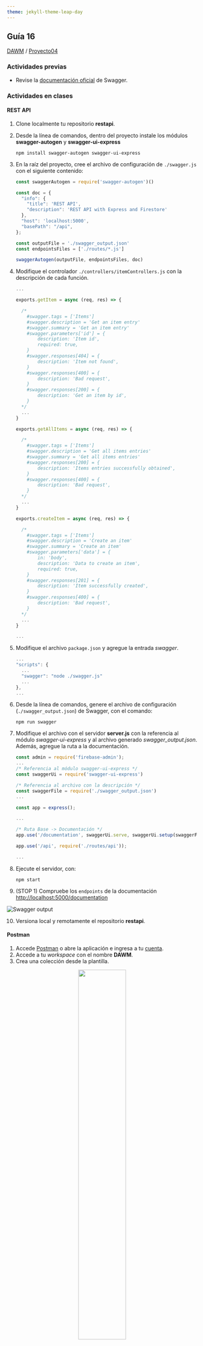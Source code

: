 ```yaml
---
theme: jekyll-theme-leap-day
---
```


<style type="text/css" media="screen">
  details {
    margin: 5% 0%;
    padding: 2%;
    border: dashed 2px black;
    border-radius: 11px;
    box-shadow: 5px 5px 15px rgba(0, 0, 0, 0.3);
  }

  details div {
    color: lightseagreen;
    font-weight: bold;
    cursor: pointer;
    text-align: center;
  }

  img.description {
    width: 50%;
    text-align: center;
    margin: 0 25%;
  }
</style>

## Guía 16

[DAWM](/DAWM/) / [Proyecto04](/DAWM/proyectos/2024/proyecto04)

### Actividades previas

* Revise la [documentación oficial](https://swagger.io/) de Swagger.

### Actividades en clases

#### REST API

1. Clone localmente tu repositorio **restapi**.

2. Desde la línea de comandos, dentro del proyecto instale los módulos **swagger-autogen** y **swagger-ui-express**

    ```command
    npm install swagger-autogen swagger-ui-express
    ```

3. En la raíz del proyecto, cree el archivo de configuración de `./swagger.js` con el siguiente contenido: 

    ```typescript
    const swaggerAutogen = require('swagger-autogen')()

    const doc = {
      "info": {
        "title": 'REST API',
        "description": 'REST API with Express and Firestore'
      },
      "host": 'localhost:5000',
      "basePath": "/api",
    };

    const outputFile = './swagger_output.json'
    const endpointsFiles = ['./routes/*.js']

    swaggerAutogen(outputFile, endpointsFiles, doc)
    ```

4. Modifique el controlador `./controllers/itemControllers.js` con la descripción de cada función.

    ```typescript
    ...
    
    exports.getItem = async (req, res) => {

      /* 
        #swagger.tags = ['Items']
        #swagger.description = 'Get an item entry'
        #swagger.summary = 'Get an item entry'
        #swagger.parameters['id'] = {
            description: 'Item id',
            required: true,
        }
        #swagger.responses[404] = {
            description: 'Item not found',
        }
        #swagger.responses[400] = {
            description: 'Bad request',
        }
        #swagger.responses[200] = {
            description: 'Get an item by id',
        }
      */
      ...
    }

    exports.getAllItems = async (req, res) => {

      /* 
        #swagger.tags = ['Items']
        #swagger.description = 'Get all items entries'
        #swagger.summary = 'Get all items entries'
        #swagger.responses[200] = {
            description: 'Items entries successfully obtained',
        }
        #swagger.responses[400] = {
            description: 'Bad request',
        }
      */
      ...
    }

    exports.createItem = async (req, res) => {

      /* 
        #swagger.tags = ['Items']
        #swagger.description = 'Create an item'
        #swagger.summary = 'Create an item'
        #swagger.parameters['data'] = {
            in: 'body',
            description: 'Data to create an item',
            required: true,
        }
        #swagger.responses[201] = {
            description: 'Item successfully created',
        }
        #swagger.responses[400] = {
            description: 'Bad request',
        }
      */
      ...
    }

    ...
    ```

5. Modifique el archivo `package.json` y agregue la entrada _swagger_.

    ```typescript
    ...
    "scripts": {
      ...
      "swagger": "node ./swagger.js"
      ...
    },
    ...
    ```

6. Desde la línea de comandos, genere el archivo de configuración (`./swagger_output.json`) de Swagger, con el comando:

    ```command
    npm run swagger
    ```

7. Modifique el archivo con el servidor **server.js** con la referencia al módulo _swagger-ui-express_ y al archivo generado _swagger_output.json_. Además, agregue la ruta a la documentación.

    ```typescript
    const admin = require('firebase-admin');
    ...
    /* Referencia al módulo swagger-ui-express */
    const swaggerUi = require('swagger-ui-express')

    /* Referencia al archivo con la descripción */
    const swaggerFile = require('./swagger_output.json')
    ...

    const app = express();

    ...

    /* Ruta Base -> Documentación */
    app.use('/documentation', swaggerUi.serve, swaggerUi.setup(swaggerFile))

    app.use('/api', require('./routes/api'));

    ...
    ```

8. Ejecute el servidor, con:

    ```
    npm start
    ```

9. (STOP 1) Compruebe los `endpoints` de la documentación [http://localhost:5000/documentation](http://localhost:5000/documentation)

![Swagger output](imagenes/swagger_output.png)

10. Versiona local y remotamente el repositorio **restapi**.

#### Postman

1. Accede [Postman](https://www.postman.com/) o abre la aplicación e ingresa a tu [cuenta](https://identity.getpostman.com/signup).
2. Accede a tu _workspace_ con el nombre **DAWM**.
3. Crea una colección desde la plantilla.

<img src="imagenes/postman_collection_template.png" class="description">

4. Acceda a la colección y a la opción **Variables**. 
    + Modifique la variable _base_url_ con la URL de su REST API. 
    + Guarde los cambios.

<img src="imagenes/postman_variables.png" class="">


### Actividad en grupo

En grupos de tres (3) personas, completen las siguientes tareas. Pueden utilizar la documentación oficial o un LLM.

1. Complete la documentación para los métodos **updateItem** y **deleteItem**.

    <details>
      <summary><div>Haga click aquí para ver la solución</div></summary>
      <pre lang="typescript"><code>
        ...
        exports.updateItem = async (req, res) => {

          /* 
              #swagger.tags = ['Items']
              #swagger.description = ''
              #swagger.summary = ''
              #swagger.parameters['id'] = {
                  description: '',
                  required: true,
              }
              #swagger.parameters['data'] = {
                  in: 'body',
                  description: '',
                  required: true,
              }
              #swagger.responses[200] = {
                  description: '',
              }
              #swagger.responses[400] = {
                  description: '',
              }
          */

          ...
        };

        exports.deleteItem = async (req, res) => {

          /* 
            #swagger.tags = ['Items']
            #swagger.description = ''
            #swagger.summary = ''
            #swagger.parameters['id'] = {
                description: '',
                required: true,
            }

            #swagger.responses[200] = {
                description: '',
            }
            #swagger.responses[400] = {
                description: '',
            }
          */
            ...
        }

        ...
      </code></pre>
    </details>

2. Desde la línea de comandos, genere el archivo de configuración (`./swagger_output.json`) de Swagger
3. Ejecute el servidor.
4. (STOP 3) Compruebe los `endpoints` de la documentación [http://localhost:5000/documentation](http://localhost:5000/documentation)
5. Versiona local y remotamente el repositorio **restapi**.

### Documentación

* Revise la documentación en [Swagger](https://swagger.io/) y [Swagger-Autogen](https://swagger-autogen.github.io/docs/).

### Fundamental

* Uso de Swagger en [X](https://twitter.com/rawas_aditya/status/1709735670040694799)

<blockquote class="twitter-tweet" data-media-max-width="560"><p lang="en" dir="ltr">🚀 Made significant progress today on our Project Management System! Integrated centralized Swagger documentation for clear API understanding. Also, added endpoints for projects and tasks. Excited to see it coming together! 💻🔨 <a href="https://twitter.com/hashtag/MERNStack?src=hash&amp;ref_src=twsrc%5Etfw">#MERNStack</a> <a href="https://twitter.com/hashtag/ProjectManagement?src=hash&amp;ref_src=twsrc%5Etfw">#ProjectManagement</a> <a href="https://twitter.com/hashtag/SwaggerUI?src=hash&amp;ref_src=twsrc%5Etfw">#SwaggerUI</a> <a href="https://t.co/ZP3iin9RMa">pic.twitter.com/ZP3iin9RMa</a></p>&mdash; Aditya Rawas (@rawas_aditya) <a href="https://twitter.com/rawas_aditya/status/1709735670040694799?ref_src=twsrc%5Etfw">October 5, 2023</a></blockquote> <script async src="https://platform.twitter.com/widgets.js" charset="utf-8"></script>

### Términos

swagger, documentación

### Referencias

* Swagger. Retrieved 21 August 2023, from https://swagger.io/
* Autogenerated documentation API with OpenAPI and Swagger for NodeJS and Express. (2022). Retrieved 21 August 2023, from https://dev.to/luizcalaca/autogenerated-documentation-api-with-openapi-and-swagger-for-nodejs-and-express-31g9
* Swagger-ui-express (no date b) npm. Available at: https://www.npmjs.com/package/swagger-ui-express (Accessed: 28 June 2024). 
* Swagger-Autogen (no date) npm. Available at: https://www.npmjs.com/package/swagger-autogen (Accessed: 28 June 2024). 
* Introduction (no date) Swagger Autogen. Available at: https://swagger-autogen.github.io/docs/ (Accessed: 28 June 2024). 
* Swagger-JSDOC (no date) npm. Available at: https://www.npmjs.com/package/swagger-jsdoc (Accessed: 28 June 2024).